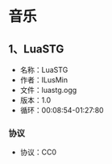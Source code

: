 # 音乐

## 1、LuaSTG

* 名称：LuaSTG  
* 作者：ILusMin  
* 文件：luastg.ogg  
* 版本：1.0
* 循环：00:08:54-01:27:80  

### 协议

* 协议：CC0
